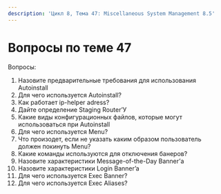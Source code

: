 ```yaml
---
description: 'Цикл 8, Тема 47: Miscellaneous System Management 8.5'
---
```


# Вопросы по теме 47

Вопросы:  
1. Назовите предварительные требования для использования Autoinstall  
2. Для чего используется Autoinstall?  
3. Как работает ip-helper adress?  
4. Дайте определение Staging Router’У  
5. Какие виды конфигурационных файлов, которые могут использоваться при Autoinstall  
6. Для чего используется Menu?  
7. Что произодет, если не указать каким образом пользователь должен покинуть Menu?  
8. Какие команды используются для отключения банеров?  
9. Назовите характеристики Message-of-the-Day Banner’а  
10. Назовите характеристики Login Banner’a  
11. Для чего используется Exec Banner?  
12. Для чего используется Exec Aliases?


